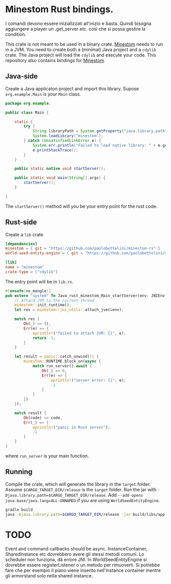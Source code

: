 # Minestom Rust bindings.

I comandi devono essere inizializzati all'inizio e basta. Quindi bisogna aggiungere a player
un .get_server etc. così che si possa gestire la condition.

This crate is not meant to be used in a binary crate. [Minestom](https://github.com/Minestom/Minestom) needs to run in a JVM.
You need to create both a (minimal) Java project and a `cdylib` crate.
The Java project will load the `cdylib` and execute your code.
This repository also contains bindings for [Minestom](https://github.com/AtlasEngineCa/WorldSeedEntityEngine).

## Java-side

Create a Java applicaton project and import this library.
Supose `org.example.Main` is your `Main` class.
```java
package org.example;

public class Main {

    static {
        try {
            String libraryPath = System.getProperty("java.library.path");
            System.loadLibrary("minestom");
        } catch (UnsatisfiedLinkError e) {
            System.err.println("Failed to load native library: " + e.getMessage());
            e.printStackTrace();
        }
    }

    public static native void startServer();

    public static void main(String[] args) {
        startServer();
    }

}
```

The `startServer()` method will you be your entry point
for the rust code.

## Rust-side

Create a `lib` crate
```toml
[dependencies]
minestom = { git = "https://github.com/paolobettelini/minestom-rs" }
world-seed-entity-engine = { git = "https://github.com/paolobettelini/minestom-rs" } # optional

[lib]
name = "minestom"
crate-type = ["cdylib"] 
```
The entry point will be in `lib.rs`.
```rust
#[unsafe(no_mangle)]
pub extern "system" fn Java_rust_minestom_Main_startServer(env: JNIEnv, class: JClass) -> jint {
    // Attach JVM to the current thread
    minestom::init_runtime();
    let res = minestom::jni_utils::attach_jvm(&env);

    match res {
        Ok(_) => (),
        Err(e) => {
            eprintln!("failed to attach JVM: {}", e);
            return -1;
        }
    }

    let result = panic::catch_unwind(|| {
        minestom::RUNTIME.block_on(async {
            match run_server().await {
                Ok(_) => 0,
                Err(e) => {
                    eprintln!("server error: {}", e);
                    -1
                }
            }
        })
    });

    match result {
        Ok(code) => code,
        Err(_) => {
            eprintln!("panic in Rust server");
            -1
        }
    }
}
```
where `run_server` is your main function.

## Running
Compile the crate, which will generate the library in the `target` folder.
Assume `$CARGO_TARGET_DIR/release` is the `target` folder.
Run the jar with `-Djava.library.path=$CARGO_TARGET_DIR/release`.
Add `--add-opens java.base/java.lang=ALL-UNNAMED` if you are using `WorldSeedEntityEngine`.
```bash
gradle build
java -Djava.library.path=$CARGO_TARGET_DIR/release -jar build/libs/app.jar 
```

# TODO

Event and command callbacks should be async. InstanceContainer, SharedInstance etc dovrebbero avere gli stessi metodi comuni.
Lo scheduler non funziona, dà errore JNI.
In WorldSeedEntityEngine si dovrebbe essere registerListener o un metodo per rimuoverli.
Si potrebbe fare che per esempio il piano viene inserito nell'instance container mentre gli armorstand solo nella shared instance.
